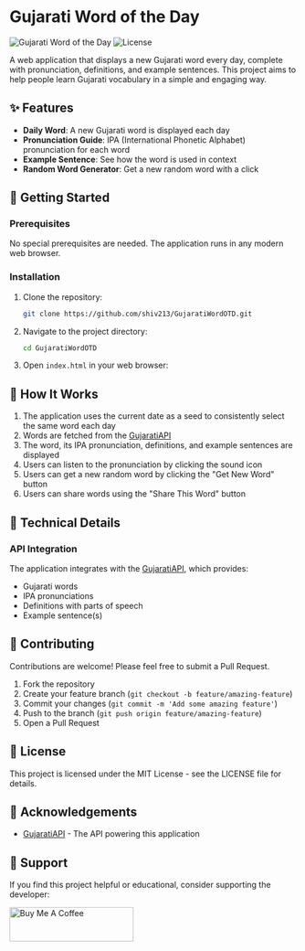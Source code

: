 # Gujarati Word of the Day

![Gujarati Word of the Day](https://img.shields.io/badge/Language-Gujarati-orange)
![License](https://img.shields.io/badge/License-MIT-blue)

A web application that displays a new Gujarati word every day, complete with pronunciation, definitions, and example sentences. This project aims to help people learn Gujarati vocabulary in a simple and engaging way.

## ✨ Features

- **Daily Word**: A new Gujarati word is displayed each day
- **Pronunciation Guide**: IPA (International Phonetic Alphabet) pronunciation for each word
- **Example Sentence**: See how the word is used in context
- **Random Word Generator**: Get a new random word with a click

## 🚀 Getting Started

### Prerequisites

No special prerequisites are needed. The application runs in any modern web browser.

### Installation

1. Clone the repository:
   ```bash
   git clone https://github.com/shiv213/GujaratiWordOTD.git
   ```

2. Navigate to the project directory:
   ```bash
   cd GujaratiWordOTD
   ```

3. Open `index.html` in your web browser:


## 🔧 How It Works

1. The application uses the current date as a seed to consistently select the same word each day
2. Words are fetched from the [GujaratiAPI](https://github.com/shiv213/GujaratiAPI)
3. The word, its IPA pronunciation, definitions, and example sentences are displayed
4. Users can listen to the pronunciation by clicking the sound icon
5. Users can get a new random word by clicking the "Get New Word" button
6. Users can share words using the "Share This Word" button

## 🧩 Technical Details

### API Integration

The application integrates with the [GujaratiAPI](https://github.com/shiv213/GujaratiAPI), which provides:
- Gujarati words
- IPA pronunciations
- Definitions with parts of speech
- Example sentence(s)

## 🤝 Contributing

Contributions are welcome! Please feel free to submit a Pull Request.

1. Fork the repository
2. Create your feature branch (`git checkout -b feature/amazing-feature`)
3. Commit your changes (`git commit -m 'Add some amazing feature'`)
4. Push to the branch (`git push origin feature/amazing-feature`)
5. Open a Pull Request

## 📄 License

This project is licensed under the MIT License - see the LICENSE file for details.

## 👏 Acknowledgements

- [GujaratiAPI](https://github.com/shiv213/GujaratiAPI) - The API powering this application


## 💖 Support

If you find this project helpful or educational, consider supporting the developer:

<a href="https://www.buymeacoffee.com/shivvtrivedi" target="_blank"><img src="https://cdn.buymeacoffee.com/buttons/v2/default-red.png" alt="Buy Me A Coffee" style="height: 60px !important;width: 217px !important;" ></a>

